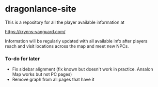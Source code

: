 # dragonlance-site

This is a repository for all the player available information at

https://krynns-vanguard.com/

Information will be regularly updated with all available info after players reach and visit locations across the map and meet new NPCs.


### To-do for later
- Fix sidebar alignment (fix known but doesn't work in practice. Ansalon Map works but not PC pages)
- Remove graph from all pages that have it
